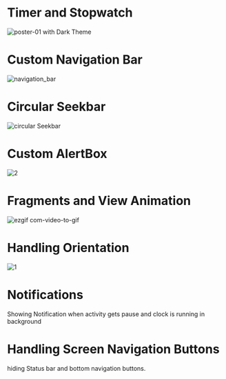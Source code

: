# Timer and Stopwatch
![poster-01](https://user-images.githubusercontent.com/54818560/82146579-ee48f180-9868-11ea-9c90-f656a5f81118.png)
with Dark Theme
# Custom Navigation Bar
![navigation_bar](https://user-images.githubusercontent.com/54818560/82146623-3ff17c00-9869-11ea-84c2-26201f0297ec.png)
# Circular Seekbar
![circular Seekbar](https://user-images.githubusercontent.com/54818560/82146728-eb9acc00-9869-11ea-8ef6-ed65fbd055d8.PNG)
# Custom AlertBox
![2](https://user-images.githubusercontent.com/54818560/82147287-5baa5180-986c-11ea-804d-2bcdcd50bcbc.PNG)
# Fragments and View Animation
![ezgif com-video-to-gif](https://user-images.githubusercontent.com/54818560/82147112-2bae7e80-986b-11ea-8364-c91532c6ffbc.gif)
# Handling Orientation
![1](https://user-images.githubusercontent.com/54818560/82147232-f8b8ba80-986b-11ea-8afb-ae1b53971203.PNG)
# Notifications
Showing Notification when activity gets pause and clock is running in background
# Handling Screen Navigation Buttons
hiding Status bar and bottom navigation buttons. 
